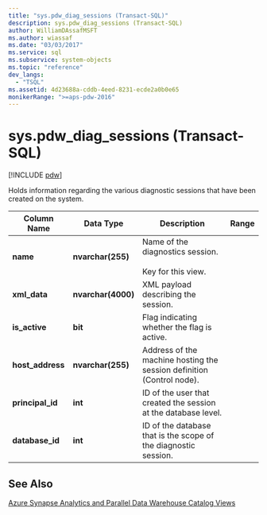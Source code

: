 ```yaml
---
title: "sys.pdw_diag_sessions (Transact-SQL)"
description: sys.pdw_diag_sessions (Transact-SQL)
author: WilliamDAssafMSFT
ms.author: wiassaf
ms.date: "03/03/2017"
ms.service: sql
ms.subservice: system-objects
ms.topic: "reference"
dev_langs:
  - "TSQL"
ms.assetid: 4d23688a-cddb-4eed-8231-ecde2a0b0e65
monikerRange: ">=aps-pdw-2016"
---
```

# sys.pdw_diag_sessions (Transact-SQL)
[!INCLUDE [pdw](../../includes/applies-to-version/pdw.md)]

  Holds information regarding the various diagnostic sessions that have been created on the system.  
  
|Column Name|Data Type|Description|Range|  
|-----------------|---------------|-----------------|-----------|  
|**name**|**nvarchar(255)**|Name of the diagnostics session.<br /><br /> Key for this view.||  
|**xml_data**|**nvarchar(4000)**|XML payload describing the session.||  
|**is_active**|**bit**|Flag indicating whether the flag is active.||  
|**host_address**|**nvarchar(255)**|Address of the machine hosting the session definition (Control node).||  
|**principal_id**|**int**|ID of the user that created the session at the database level.||  
|**database_id**|**int**|ID of the database that is the scope of the diagnostic session.|  
  
## See Also  
 [Azure Synapse Analytics and Parallel Data Warehouse Catalog Views](../../relational-databases/system-catalog-views/sql-data-warehouse-and-parallel-data-warehouse-catalog-views.md)  
  
  
